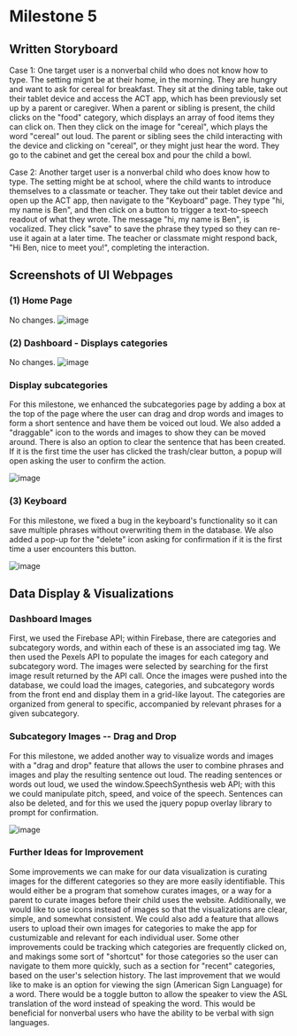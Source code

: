 # Milestone 5

## Written Storyboard

Case 1: One target user is a nonverbal child who does not know how to type. The setting mignt be at their home, in the morning. They are hungry and want to ask for cereal for breakfast. They sit at the dining table, take out their tablet device and access the ACT app, which has been previously set up by a parent or caregiver. When a parent or sibling is present, the child clicks on the "food" category, which displays an array of food items they can click on. Then they click on the image for "cereal", which plays the word "cereal" out loud. The parent or sibling sees the child interacting with the device and clicking on "cereal", or they might just hear the word. They go to the cabinet and get the cereal box and pour the child a bowl. 

Case 2: Another target user is a nonverbal child who does know how to type. The setting might be at school, where the child wants to introduce themselves to a classmate or teacher. They take out their tablet device and open up the ACT app, then navigate to the "Keyboard" page. They type "hi, my name is Ben", and then click on a button to trigger a text-to-speech readout of what they wrote. The message "hi, my name is Ben", is vocalized. They click "save" to save the phrase they typed so they can re-use it again at a later time. The teacher or classmate might respond back, "Hi Ben, nice to meet you!", completing the interaction.  

## Screenshots of UI Webpages

### (1) Home Page
No changes.
![image](https://drive.google.com/uc?export=view&id=1ta8vSm5mGWSRazDNvi9YnjSoM01ymB4p)

### (2) Dashboard - Displays categories
No changes.
![image](https://drive.google.com/uc?export=view&id=1u5bbF9i6AY8sovsUR3eRas1vO_7g-Dre)

### Display subcategories

For this milestone, we enhanced the subcategories page by adding a box at the top of the page where the user can drag and drop words and images to form a short sentence and have them be voiced out loud. We also added a "draggable" icon to the words and images to show they can be moved around. There is also an option to clear the sentence that has been created. If it is the first time the user has clicked the trash/clear button, a popup will open asking the user to confirm the action.

![image](https://drive.google.com/uc?export=view&id=1jEew1qkmPnxKAIF07JRrR9vX-P4cPnfe)

### (3) Keyboard

For this milestone, we fixed a bug in the keyboard's functionality so it can save multiple phrases without overwriting them in the database. We also added a pop-up for the "delete" icon asking for confirmation if it is the first time a user encounters this button. 

![image](https://drive.google.com/uc?export=view&id=1xMf0mLfguVBIZHKFuN6VcU4d-GeIqOQz)

## Data Display & Visualizations

### Dashboard Images
First, we used the Firebase API; within Firebase, there are categories and subcategory words, and within each of these is an associated img tag. We then used the Pexels API to populate the images for each category and subcategory word. The images were selected by searching for the first image result returned by the API call. Once the images were pushed into the database, we could load the images, categories, and subcategory words from the front end and display them in a grid-like layout. The categories are organized from general to specific, accompanied by relevant phrases for a given subcategory.

### Subcategory Images -- Drag and Drop 

For this milestone, we added another way to visualize words and images with a "drag and drop" feature that allows the user to combine phrases and images and play the resulting sentence out loud. The reading sentences or words out loud, we used the window.SpeechSynthesis web API; with this we could manipulate pitch, speed, and voice of the speech. Sentences can also be deleted, and for this we used the jquery popup overlay library to prompt for confirmation.

![image](https://drive.google.com/uc?export=view&id=1jEew1qkmPnxKAIF07JRrR9vX-P4cPnfe)

### Further Ideas for Improvement

Some improvements we can make for our data visualization is curating images for the different categories so they are more easily identifiable. This would either be a program that somehow curates images, or a way for a parent to curate images before their child uses the website. Additionally, we would like to use icons instead of images so that the visualizations are clear, simple, and somewhat consistent.
We could also add a feature that allows users to upload their own images for categories to make the app for custumizable and relevant for each individual user. Some other improvements could be tracking which categories are frequently clicked on, and makings some sort of "shortcut" for those categories so the user can navigate to them more quickly, such as a section for "recent" categories, based on the user's selection history. The last improvement that we would like to make is an option for viewing the sign (American Sign Language) for a word. There would be a toggle button to allow the speaker to view the ASL translation of the word instead of speaking the word. This would be beneficial for nonverbal users who have the ability to be verbal with sign languages.

